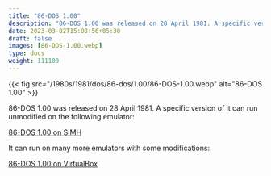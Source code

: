 ```yaml
---
title: "86-DOS 1.00"
description: "86-DOS 1.00 was released on 28 April 1981. A specific version of it can run unmodified on the following emulator:"
date: 2023-03-02T15:08:56+05:30
draft: false
images: [86-DOS-1.00.webp]
type: docs
weight: 111100
---
```


{{< fig src="/1980s/1981/dos/86-dos/1.00/86-DOS-1.00.webp" alt="86-DOS 1.00" >}}

86-DOS 1.00 was released on 28 April 1981. A specific version of it can run unmodified on the following emulator:

<section class="section section-sm">
  <div class="container">
    <div class="row justify-content-center text-center">
      <div class="col-lg-5">
        <p><a class="btn btn-primary btn-md px-4 mb-1" href="simh/" role="button">86-DOS 1.00 on SIMH</a></p>
      </div>
    </div>
  </div>
</section>

It can run on many more emulators with some modifications:

<section class="section section-sm">
  <div class="container">
    <div class="row justify-content-center text-center">
      <div class="col-lg-5">
        <p><a class="btn btn-primary btn-md px-4 mb-1" href="virtualbox/" role="button">86-DOS 1.00 on VirtualBox</a></p>
      </div>
    </div>
  </div>
</section>
